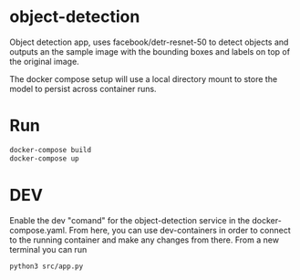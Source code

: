 # object-detection

Object detection app, uses facebook/detr-resnet-50 to detect objects and outputs an the sample image with the bounding boxes and labels on top of the original image.

The docker compose setup will use a local directory mount to store the model to persist across container runs.
# Run
```bash
docker-compose build
docker-compose up
```

# DEV
Enable the dev "comand" for the object-detection service in the docker-compose.yaml.
From here, you can use dev-containers in order to connect to the running container and make any changes from there.
From a new terminal you can run
```bash
python3 src/app.py
```